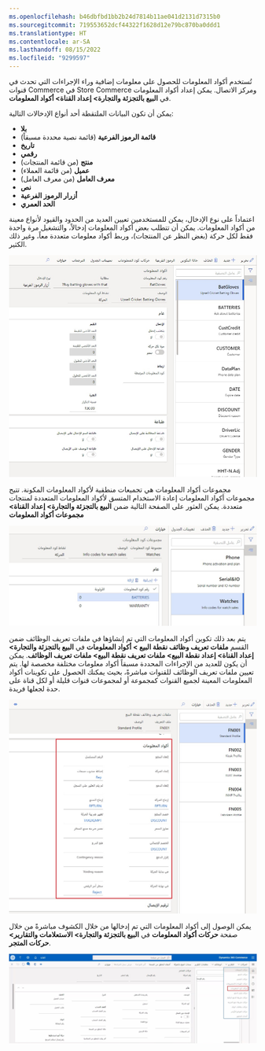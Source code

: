 ```yaml
---
ms.openlocfilehash: b46dbfbd1bb2b24d7814b11ae041d2131d7315b0
ms.sourcegitcommit: 719553652dcf44322f1628d12e79bc870ba0ddd1
ms.translationtype: HT
ms.contentlocale: ar-SA
ms.lasthandoff: 08/15/2022
ms.locfileid: "9299597"
---
```

تُستخدم أكواد المعلومات للحصول على معلومات إضافية وراء الإجراءات التي تحدث في قنوات Commerce في Store Commerce ومركز الاتصال. يمكن إعداد أكواد المعلومات في **البيع بالتجزئة والتجارة> إعداد القناة> أكواد المعلومات**.

يمكن أن تكون البيانات الملتقطة أحد أنواع الإدخالات التالية:

-   **بلا**
-   **قائمة الرموز الفرعية** (قائمة نصية محددة مسبقاً)
-   **تاريخ‬**
-   **رقمي**
-   **منتج** (من قائمة المنتجات)
-   **عميل** (من قائمة العملاء)
-   **معرف العامل** (من معرف العامل)
-   **نص** 
-   **أزرار الرموز الفرعية**
-   **الحد العمري**

اعتماداً على نوع الإدخال، يمكن للمستخدمين تعيين العديد من الحدود والقيود لأنواع معينة من أكواد المعلومات. يمكن أن تتطلب بعض أكواد المعلومات إدخالاً، والتشغيل مرة واحدة فقط لكل حركة (بغض النظر عن المنتجات)، وربط أكواد معلومات متعددة معاً، وغير ذلك الكثير. 
 

![لقطة شاشة لصفحة أكواد معلومات Dynamics 365 Commerce.](../media/info-codes-17-ss.jpg) 

مجموعات أكواد المعلومات هي تجميعات منطقية لأكواد المعلومات المكونة. تتيح مجموعات أكواد المعلومات إعادة الاستخدام المتسق لأكواد المعلومات المتعددة لمنتجات متعددة. يمكن العثور على الصفحة التالية ضمن **البيع بالتجزئة والتجارة> إعداد القناة> مجموعات أكواد المعلومات**
 

![لقطة شاشة لصفحة مجموعات أكواد المعلومات في Dynamics 365 Commerce.](../media/code-groups-18-ss.jpg)

يتم بعد ذلك تكوين أكواد المعلومات التي تم إنشاؤها في ملفات تعريف الوظائف ضمن القسم **ملفات تعريف وظائف نقطة البيع > أكواد المعلومات** في **البيع بالتجزئة والتجارة> إعداد القناة> إعداد نقطة البيع> ملفات تعريف نقطة البيع> ملفات تعريف الوظائف**. يمكن أن يكون للعديد من الإجراءات المحددة مسبقاً أكواد معلومات مختلفة مخصصة لها. يتم تعيين ملفات تعريف الوظائف للقنوات مباشرةً، بحيث يمكنك الحصول على تكوينات أكواد المعلومات المعينة لجميع القنوات كمجموعة أو لمجموعات قنوات قليلة أو لكل قناة على حدة لجعلها فريدة.  


![لقطة شاشة لصفحة ملفات تعريف وظائف Store Commerce.](../media/functionality-profiles-19-ssm.jpg)

يمكن الوصول إلى أكواد المعلومات التي تم إدخالها من خلال الكشوف مباشرةً من خلال صفحة **حركات أكواد المعلومات** في **البيع بالتجزئة والتجارة> الاستعلامات والتقارير> حركات المتجر**.
 

[ ![لقطة شاشة لصفحة حركات المتجر في Dynamics 365 Commerce.](../media/store-transactions-20-ssm.jpg) ](../media/store-transactions-20-ssm.jpg#lightbox)
